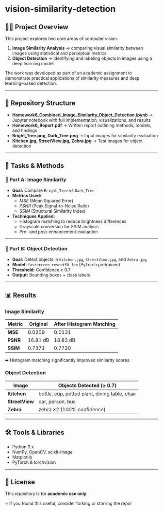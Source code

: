 # vision-similarity-detection

## 🧠📸 Project Overview
This project explores two core areas of computer vision:  
1. **Image Similarity Analysis** → comparing visual similarity between images using statistical and perceptual metrics.  
2. **Object Detection** → identifying and labeling objects in images using a deep learning model.  

The work was developed as part of an academic assignment to demonstrate practical applications of similarity measures and deep learning–based detection.

---

## 📂 Repository Structure
- **Homework6_Combined_Image_Similarity_Object_Detection.ipynb** → Jupyter notebook with full implementation, visualizations, and results  
- **Homework6_Report.pdf** → Written report outlining methods, models, and findings  
- **Bright_Tree.png, Dark_Tree.png** → Input images for similarity evaluation  
- **Kitchen.jpg, StreetView.jpg, Zebra.jpg** → Test images for object detection  

---

## 🧪 Tasks & Methods

### 🔹 Part A: Image Similarity
- **Goal:** Compare `Bright_Tree` vs `Dark_Tree`  
- **Metrics Used:**  
  - *MSE* (Mean Squared Error)  
  - *PSNR* (Peak Signal-to-Noise Ratio)  
  - *SSIM* (Structural Similarity Index)  
- **Techniques Applied:**  
  - Histogram matching to reduce brightness differences  
  - Grayscale conversion for SSIM analysis  
  - Pre- and post-enhancement evaluation  

---

### 🔹 Part B: Object Detection
- **Goal:** Detect objects in `Kitchen.jpg`, `StreetView.jpg`, and `Zebra.jpg`  
- **Model:** `fasterrcnn_resnet50_fpn` (PyTorch pretrained)  
- **Threshold:** Confidence ≥ 0.7  
- **Output:** Bounding boxes + class labels  

---

## 📊 Results

### Image Similarity
| Metric | Original | After Histogram Matching |
|--------|----------|--------------------------|
| **MSE** | 0.0209 | 0.0131 |
| **PSNR** | 16.81 dB | 18.83 dB |
| **SSIM** | 0.7371 | 0.7720 |

➡ Histogram matching significantly improved similarity scores.

### Object Detection
| Image       | Objects Detected (≥ 0.7) |
|-------------|--------------------------|
| **Kitchen** | bottle, cup, potted plant, dining table, chair |
| **StreetView** | car, person, bus |
| **Zebra** | zebra ×2 (100% confidence) |

---

## 🛠️ Tools & Libraries
- Python 3.x  
- NumPy, OpenCV, scikit-image  
- Matplotlib  
- PyTorch & torchvision  

---

## 📄 License
This repository is for **academic use only**.  

⭐ If you found this useful, consider forking or starring the repo!
